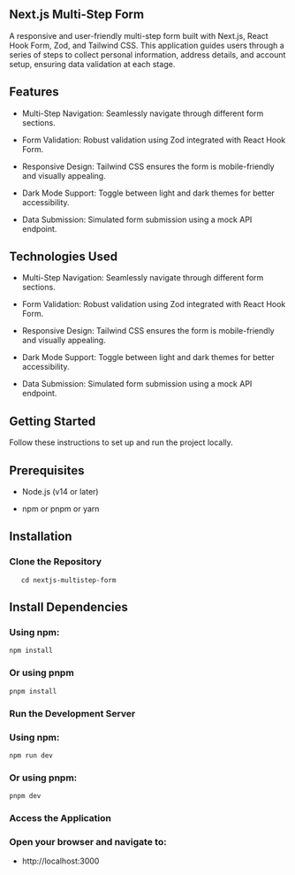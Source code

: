 ## Next.js Multi-Step Form

A responsive and user-friendly multi-step form built with Next.js, React Hook Form, Zod, and Tailwind CSS. This application guides users through a series of steps to collect personal information, address details, and account setup, ensuring data validation at each stage.

## Features

- Multi-Step Navigation: Seamlessly navigate through different form sections.

- Form Validation: Robust validation using Zod integrated with React Hook Form.

- Responsive Design: Tailwind CSS ensures the form is mobile-friendly and visually appealing.

- Dark Mode Support: Toggle between light and dark themes for better accessibility.

- Data Submission: Simulated form submission using a mock API endpoint.

## Technologies Used

- Multi-Step Navigation: Seamlessly navigate through different form sections.

- Form Validation: Robust validation using Zod integrated with React Hook Form.

- Responsive Design: Tailwind CSS ensures the form is mobile-friendly and visually appealing.

- Dark Mode Support: Toggle between light and dark themes for better accessibility.

- Data Submission: Simulated form submission using a mock API endpoint.

## Getting Started

Follow these instructions to set up and run the project locally.

## Prerequisites

- Node.js (v14 or later)

- npm or pnpm or yarn

## Installation

### Clone the Repository

```git clone https://github.com/abir045/nextjs-multistep-form.git
   cd nextjs-multistep-form
```

## Install Dependencies

### Using npm:

`npm install`

### Or using pnpm

`pnpm install`

### Run the Development Server

### Using npm:

`npm run dev`

### Or using pnpm:

`pnpm dev`

### Access the Application

### Open your browser and navigate to:

- http://localhost:3000
